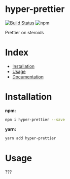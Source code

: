 # hyper-prettier

[![Build Status](https://travis-ci.com/tusharmath/hyper-prettier.svg?branch=master)](https://travis-ci.com/tusharmath/hyper-prettier)
![npm](https://img.shields.io/npm/v/hyper-prettier.svg)

Prettier on steroids

# Index

- [Installation](#installation)
- [Usage](#usage)
- [Documentation](https://tusharmath.com/hyper-prettier)

# Installation

**npm:**

```bash
npm i hyper-prettier --save
```

**yarn:**

```bash
yarn add hyper-prettier
```

# Usage

???
